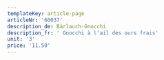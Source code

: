 ```yaml
---
templateKey: article-page
articleNr: '60037'
description_de: Bärlauch-Gnocchi
description_fr: ' Gnocchi à l’ail des ours frais'
unit: '3'
price: '11.50'
---
```


